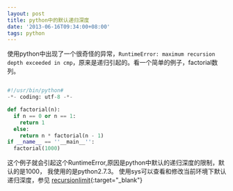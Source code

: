 ```yaml
---
layout: post
title: python中的默认递归深度
date: '2013-06-16T09:34:00+08:00'
tags: python
---
```


使用python中出现了一个很奇怪的异常，`RuntimeError: maximum recursion depth exceeded in cmp`，原来是递归引起的。看一个简单的例子，factorial数列。

```python

#!/usr/bin/python#
-*- coding: utf-8 -*-

def factorial(n):    
  if n == 0 or n == 1:        
    return 1    
  else:        
    return n * factorial(n - 1)
if __name__ == ''__main__'':    
  factorial(1000)

```

这个例子就会引起这个RuntimeError,原因是python中默认的递归深度的限制，默认的是1000， 我使用的是python2.7.3。
使用sys可以查看和修改当前环境下默认递归深度，参见 [recursionlimit](http://docs.python.org/2/library/sys.html#sys.getrecursionlimitimport){:target="_blank"}
